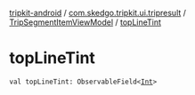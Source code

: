 [tripkit-android](../../index.md) / [com.skedgo.tripkit.ui.tripresult](../index.md) / [TripSegmentItemViewModel](index.md) / [topLineTint](./top-line-tint.md)

# topLineTint

`val topLineTint: ObservableField<`[`Int`](https://kotlinlang.org/api/latest/jvm/stdlib/kotlin/-int/index.html)`>`
